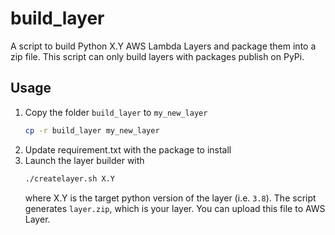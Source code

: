 # build_layer

A script to build Python X.Y AWS Lambda Layers and package them into a zip file. 
This script can only build layers with packages publish on PyPi.

## Usage
1. Copy the folder `build_layer` to `my_new_layer`
    ```bash
    cp -r build_layer my_new_layer
    ```
2. Update requirement.txt with the package to install
3. Launch the layer builder with
    ```bash
    ./createlayer.sh X.Y
    ```
   where X.Y is the target python version of the layer (i.e. `3.8`). The script 
   generates `layer.zip`, which is your layer. You can upload this file to AWS 
   Layer.
